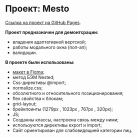 # Проект: Mesto 
[Сcылка на проект на GitHub Pages](https://elenakuchueva.github.io/mesto/index.html).  
  
**Проект предназначен для демонтсрации:**  
* владения адаптативной вертской;  
* работы  модального окна (поп-ап);  
* валидации.
  
**В проекте были использованы:**   
* [макет в Figma](https://www.figma.com/file/2cn9N9jSkmxD84oJik7xL7/JavaScript.-Sprint-4?node-id=0%3A1);  
* метод БЭМ Nested;    
* Css-директивы @import;  
* normalize.css;    
* обсолютного и относительного позиционирования;   
* flex свойства к блокам;    
* grid-layout;   
* брейкпоинты (1279px , 1023px , 767px , 320px);  
* JS;  
* Созданны классы, настроена связь между ними;  
* используются директивы export и import;
* Сайт ориентирован для слабовидящией категории лиц. 
